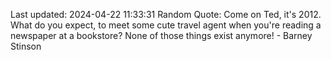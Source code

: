 Last updated: 2024-04-22 11:33:31
Random Quote: Come on Ted, it's 2012. What do you expect, to meet some cute travel agent when you're reading a newspaper at a bookstore? None of those things exist anymore! - Barney Stinson